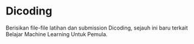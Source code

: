 # Dicoding
Berisikan file-file latihan dan submission Dicoding, sejauh ini baru terkait Belajar Machine Learning Untuk Pemula.
